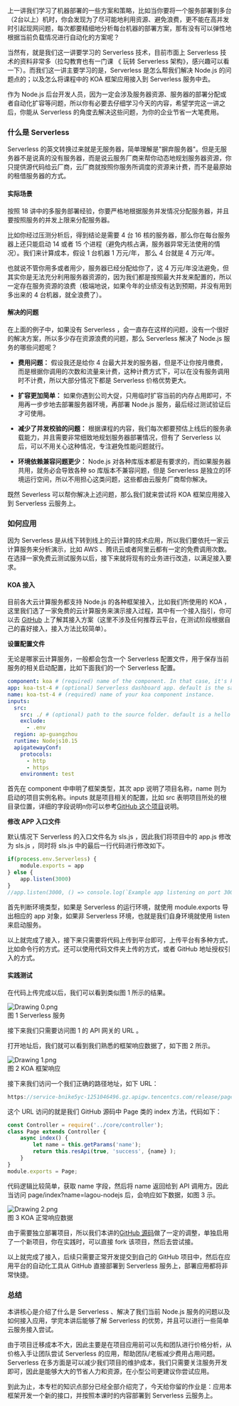 上一讲我们学习了机器部署的一些方案和策略，比如当你要将一个服务部署到多台（2台以上）机时，你会发现为了尽可能地利用资源、避免浪费，更不能在高并发时引起现网问题，每次都要精细地分析每台机器的部署方案，那有没有可以弹性地根据当前负载情况进行自动化的方案呢？

当然有，就是我们这一讲要学习的 Serverless 技术，目前市面上 Serverless 技术的资料非常多（拉勾教育也有一门课 《 玩转 Serverless 架构》，感兴趣可以看一下）。而我们这一讲主要学习的是，Serverless 是怎么帮我们解决 Node.js 的问题点的；以及怎么将课程中的 KOA 框架应用接入到 Serverless 服务中去。

作为 Node.js 后台开发人员，因为一定会涉及服务器资源、服务器的部署分配或者自动化扩容等问题，所以你有必要去仔细学习今天的内容，希望学完这一讲之后，你能从 Serverless 的角度去解决这些问题，为你的企业节省一大笔费用。

### 什么是 Serverless

Serverless 的英文转换过来就是无服务器，简单理解是"摒弃服务器"。但是无服务器不是说真的没有服务器，而是说云服务厂商来帮你动态地规划服务器资源，你只提供源代码给云厂商，云厂商就按照你服务所调度的资源来计费，而不是最原始的租借服务器的方式。

#### 实际场景

按照 18 讲中的多服务部署经验，你要严格地根据服务并发情况分配服务器，并且要按照服务的并发上限来分配服务器。

比如你经过压测分析后，得到结论是需要 4 台 16 核的服务器，那么你在每台服务器上还只能启动 14 或者 15 个进程（避免内核占满，服务器异常无法使用的情况）。我们来计算成本，假设 1 台机器 1 万元/年， 那么 4 台就是 4 万元/年。

也就说不管你用多或者用少，服务器已经分配给你了，这 4 万元/年没法避免，但其实你是无法充分利用服务器资源的，因为我们都是按照最大并发来配置的，所以一定存在服务资源的浪费（极端地说，如果今年的业绩没有达到预期，并没有用到多出来的 4 台机器，就全浪费了）。

#### 解决的问题

在上面的例子中，如果没有 Serverless ，会一直存在这样的问题，没有一个很好的解决方案，所以多少存在资源浪费的问题，那么 Serverless 解决了 Node.js 服务的哪些问题呢？

* **费用问题：** 假设我还是给你 4 台最大并发的服务器，但是不让你按月缴费，而是根据你调用的次数和流量来计费，这种计费方式下，可以在没有服务调用时不计费，所以大部分情况下都是 Serverless 价格优势更大。

* **扩容更加简单：** 如果你遇到公司大促，只用临时扩容当前的内存占用即可，不用再一步步地去部署服务器环境，再部署 Node.js 服务，最后经过测试验证后才可使用。

* **减少了并发校验的问题：** 根据课程的内容，我们每次都要预估上线后的服务承载能力，并且需要非常细致地规划服务器部署情况，但有了 Serverless 以后，可以不用关心这种情况，专注避免性能问题就行。

* **环境依赖兼容问题更少：** Node.js 对各种库版本都是有要求的，而如果服务器共用，就务必会导致各种 so 库版本不兼容问题，但是 Serverless 是独立的环境运行空间，所以不用担心这类问题，这些都由云服务厂商帮你解决。

既然 Severless 可以帮你解决上述问题，那么我们就来尝试将 KOA 框架应用接入到 Serverless 云服务上。

### 如何应用

因为 Serverless 是从线下转到线上的云计算的技术应用，所以我们要依托一家云计算服务来分析演示，比如 AWS 、腾讯云或者阿里云都有一定的免费调用次数。在选择一家免费云测试服务以后，接下来就将现有的业务进行改造，以满足接入要求。

#### KOA 接入

目前各大云计算服务都支持 Node.js 的各种框架接入，比如我们所使用的 KOA ，这里我们选了一家免费的云计算服务来演示接入过程，其中有一个接入指引，你可以去 [GitHub](https://github.com/serverless-components/tencent-koa/tree/master?fileGuid=xxQTRXtVcqtHK6j8) 上了解其接入方案（这里不涉及任何推荐云平台，在测试阶段根据自己的喜好接入，接入方法比较简单）。

**设置配置文件**

无论是哪家云计算服务，一般都会包含一个 Serverless 配置文件，用于保存当前服务的相关启动配置，比如下面我们的一个 Serverless 配置。

```yaml
component: koa # (required) name of the component. In that case, it's koa.
app: koa-tst-4 # (optional) Serverless dashboard app. default is the same as the name property.
name: koa-tst-4 # (required) name of your koa component instance.
inputs:
  src:
    src: ./ # (optional) path to the source folder. default is a hello world app.
    exclude:
      - .env
  region: ap-guangzhou
  runtime: Nodejs10.15
  apigatewayConf:
    protocols:
      - http
      - https
    environment: test
```

首先在 component 中申明了框架类型，其次 app 说明了项目名称，name 则为启动的项目实例名称。inputs 就是项目相关的配置，比如 src 表明项目所处的根目录位置，详细的字段说明n你可以参考[GitHub 这个项目](https://github.com/serverless-components/tencent-koa/blob/master/docs/configure.md?fileGuid=xxQTRXtVcqtHK6j8)说明。

**修改 APP 入口文件**

默认情况下 Serverless 的入口文件名为 sls.js ，因此我们将项目中的 app.js 修改为 sls.js ，同时将 sls.js 中的最后一行代码进行修改如下。

```javascript
if(process.env.Serverless) {
    module.exports = app 
} else {
    app.listen(3000) 
}
//app.listen(3000, () => console.log(`Example app listening on port 3000!`));
```

首先判断环境类型，如果是 Serverless 的运行环境，就使用 module.exports 导出相应的 app 对象，如果非 Serverless 环境，也就是我们自身环境就使用 listen 来启动服务。

以上就完成了接入，接下来只需要将代码上传到平台即可，上传平台有多种方式，比如命令行的方式。还可以使用代码文件夹上传的方式，或者 GitHub 地址授权引入的方式。

#### 实践测试

在代码上传完成以后，我们可以看到类似图 1 所示的结果。

![Drawing 0.png](https://s0.lgstatic.com/i/image6/M01/3B/F6/Cgp9HWCHw--AIb5jAAEa4Dzd7Bs282.png)  
图 1 Serverless 服务

接下来我们只需要访问图 1 的 API 网关的 URL 。

打开地址后，我们就可以看到我们熟悉的框架响应数据了，如下图 2 所示。

![Drawing 1.png](https://s0.lgstatic.com/i/image6/M01/3B/F6/Cgp9HWCHw_aAEDyzAAAmkVZjuso799.png)  
图 2 KOA 框架响应

接下来我们访问一个我们正确的路径地址，如下 URL：

```java
https://service-bnike5yc-1251046496.gz.apigw.tencentcs.com/release/page/index?name=lagou-nodejs
```

这个 URL 访问的就是我们 GitHub 源码中 Page 类的 index 方法，代码如下：

```javascript
const Controller = require('../core/controller');
class Page extends Controller {
    async index() {
        let name = this.getParams('name');
        return this.resApi(true, 'success', {name} );
    }
}
module.exports = Page; 
```

代码逻辑比较简单，获取 name 字段，然后将 name 返回给到 API 调用方。因此当访问 page/index?name=lagou-nodejs 后，会响应如下数据，如图 3 示。

![Drawing 2.png](https://s0.lgstatic.com/i/image6/M00/3B/F6/Cgp9HWCHw_6AX42UAAAzwZkU7Fc325.png)  
图 3 KOA 正常响应数据

由于需要独立部署项目，所以我们本讲的[GitHub 源码](https://github.com/love-flutter/serverless?fileGuid=xxQTRXtVcqtHK6j8)做了一定的调整，单独启用了一个新项目，你在实践时，可以直接 fork 该项目，然后去尝试接。

以上就完成了接入，后续只需要正常开发提交到自己的 GitHub 项目中，然后在应用平台的自动化工具从 GitHub 直接部署到 Serverless 服务上，部署应用都将非常快捷。

### 总结

本讲核心是介绍了什么是 Serverless 、解决了我们当前 Node.js 服务的问题以及如何接入应用，学完本讲后能够了解 Serverless 的优势，并且可以进行一些简单云服务接入尝试。

由于项目迁移成本不大，因此主要是在项目应用前可以先和团队进行价格分析，从价格入手让团队尝试 Serverless 的应用，帮助团队/老板减少费用占用问题。Serverless 在多方面是可以减少我们项目的维护成本，我们只需要关注服务开发即可，因此是能够大大的节省人力和资源，在小型公司更建议你尝试应用。

到此为止，本专栏的知识点部分已经全部介绍完了，今天给你留的作业是：应用本框架开发一个新的接口，并按照本课时的内容部署到 Serverless 云服务上。

